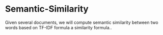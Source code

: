 # Semantic-Similarity
Given several documents, we will compute semantic similarity between two words based on TF-IDF formula a similarity formula..
